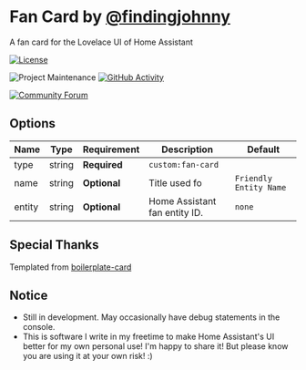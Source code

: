# Fan Card by [@findingjohnny](https://www.github.com/findingjohnny)

A fan card for the Lovelace UI of Home Assistant

<!-- [![GitHub Release][releases-shield]][releases] -->

[![License][license-shield]](LICENSE.md)

<!-- [![hacs_badge](https://img.shields.io/badge/HACS-Default-orange.svg?style=for-the-badge)](https://github.com/custom-components/hacs) -->

![Project Maintenance][maintenance-shield]
[![GitHub Activity][commits-shield]][commits]

[![Community Forum][forum-shield]][forum]

<!-- ## Support

Hey dude! Help me out for a couple of :beers: or a :coffee:!

[![coffee](https://www.buymeacoffee.com/assets/img/custom_images/black_img.png)](https://www.buymeacoffee.com/<addlinkhere>) -->

## Options

| Name   | Type   | Requirement  | Description                   | Default                |
| ------ | ------ | ------------ | ----------------------------- | ---------------------- |
| type   | string | **Required** | `custom:fan-card`             |
| name   | string | **Optional** | Title used fo                 | `Friendly Entity Name` |
| entity | string | **Optional** | Home Assistant fan entity ID. | `none`                 |

## Special Thanks

Templated from [boilerplate-card](https://github.com/custom-cards/boilerplate-card)

## Notice

- Still in development. May occasionally have debug statements in the console.
- This is software I write in my freetime to make Home Assistant's UI better for my own personal use! I'm happy to share it! But please know you are using it at your own risk! :)

[commits-shield]: https://img.shields.io/github/commit-activity/y/FindingJohnny/fan-card.svg?style=for-the-badge
[commits]: https://github.com/FindingJohnny/fan-card/commits/main
[forum-shield]: https://img.shields.io/badge/community-forum-brightgreen.svg?style=for-the-badge
[forum]: https://community.home-assistant.io/c/projects/frontend
[license-shield]: https://img.shields.io/github/license/FindingJohnny/fan-card?style=for-the-badge
[maintenance-shield]: https://img.shields.io/maintenance/yes/2020.svg?style=for-the-badge
[releases-shield]: https://img.shields.io/github/release/FindingJohnny/fan-card.svg?style=for-the-badge

<!-- [releases]: https://github.com/FindingJohnny/fan-card/releases -->
